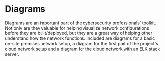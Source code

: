# Diagrams #
Diagrams are an important part of the cybersecurity professionals' toolkit. Not only are they valuable for helping visualize network configurations before they are built/deployed, but they are a great way of helping other understand how the network functions. Included are diagrams for a basic on-site premises network setup, a diagram for the first part of the project's cloud network setup and a diagram for the cloud network with an ELK stack server.